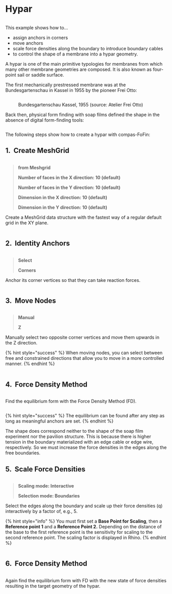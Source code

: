 # Hypar

<figure><img src="../../../.gitbook/assets/Screenshot 2025-06-30 at 11.14.59.png" alt=""><figcaption></figcaption></figure>

This example shows how to...

* assign anchors in corners
* move anchors
* scale force densities along the boundary to introduce boundary cables
* to control the shape of a membrane into a hypar geometry.

A hypar is one of the main primitive typologies for membranes from which many other membrane geometries are composed. It is also known as four-point sail or saddle surface.

The first mechanically prestressed membrane was at the Bundesgartenschau in Kassel in 1955 by the pioneer Frei Otto:

<figure><img src="../../../.gitbook/assets/Screenshot 2025-06-30 at 11.15.34.png" alt=""><figcaption><p>Bundesgartenschau Kassel, 1955 (source: Atelier Frei Otto)</p></figcaption></figure>

Back then, physical form finding with soap films defined the shape in the absence of digital form-finding tools:

<figure><img src="../../../.gitbook/assets/Screenshot 2025-06-30 at 11.16.17.png" alt=""><figcaption></figcaption></figure>

The following steps show how to create a hypar with compas-FoFin:

## 1. <img src="../../../../resources/FF_toolbar_buttons/6_FF_pattern.svg" alt="" data-size="line"> Create MeshGrid

<div align="left" data-full-width="false"><figure><img src="../../../../resources/FF_toolbar_buttons/6_FF_pattern.svg" alt=""><figcaption></figcaption></figure></div>

> **from Meshgrid**
>
> **Number of faces in the X direction: 10 (default)**
>
> **Number of faces in the Y direction: 10 (default)**
>
> **Dimension in the X direction: 10 (default)**
>
> **Dimension in the Y direction: 10 (default)**

Create a MeshGrid data structure with the fastest way of a regular default grid in the XY plane.

<figure><img src="../../../.gitbook/assets/Screenshot 2025-06-30 at 11.17.00.png" alt=""><figcaption></figcaption></figure>

## 2. <img src="../../../../resources/FF_toolbar_buttons/7_FF_anchors.svg" alt="" data-size="line"> Identity Anchors

<div align="left" data-full-width="false"><figure><img src="../../../../resources/FF_toolbar_buttons/7_FF_anchors.svg" alt=""><figcaption></figcaption></figure></div>

> **Select**&#x20;
>
> **Corners**

Anchor its corner vertices so that they can take reaction forces.

<figure><img src="../../../.gitbook/assets/Screenshot 2025-06-30 at 11.24.56.png" alt=""><figcaption></figcaption></figure>

## 3. <img src="../../../../resources/FF_toolbar_buttons/9_FF_anchors_move.svg" alt="" data-size="line"> Move Nodes

<div align="left"><figure><img src="../../../../resources/FF_toolbar_buttons/9_FF_anchors_move.svg" alt=""><figcaption></figcaption></figure></div>

> **Manual**&#x20;
>
> **Z**

Manually select two opposite corner vertices and move them upwards in the Z direction.&#x20;

{% hint style="success" %}
When moving nodes, you can select between free and constrained directions that allow you to move in a more controlled manner.
{% endhint %}

<figure><img src="../../../.gitbook/assets/Screenshot 2025-06-30 at 11.27.17.png" alt=""><figcaption></figcaption></figure>

## 4. <img src="../../../../resources/FF_toolbar_buttons/8_FF_fd.svg" alt="" data-size="line"> Force Density Method

<div align="left"><figure><img src="../../../../resources/FF_toolbar_buttons/8_FF_fd.svg" alt=""><figcaption></figcaption></figure></div>

Find the equilibrium form with the Force Density Method (FD).&#x20;

<figure><img src="../../../.gitbook/assets/Screenshot 2025-06-30 at 11.27.58.png" alt=""><figcaption></figcaption></figure>

{% hint style="success" %}
The equilibrium can be found after any step as long as meaningful anchors are set.&#x20;
{% endhint %}

The shape does correspond neither to the shape of the soap film experiment nor the pavilion structure. This is because there is higher tension in the boundary materialized with an edge cable or edge wire, respectively. So we must increase the force densities in the edges along the free boundaries.

## 5. <img src="../../../../resources/FF_toolbar_buttons/13_FF_edges_q.svg" alt="" data-size="line"> Scale Force Densities

<div align="left"><figure><img src="../../../../resources/FF_toolbar_buttons/13_FF_edges_q.svg" alt=""><figcaption></figcaption></figure></div>

> **Scaling mode: Interactive**
>
> **Selection mode: Boundaries**

Select the edges along the boundary and scale up their force densities (q) interactively by a factor of, e.g., 5.&#x20;

{% hint style="info" %}
You must first set a **Base Point for Scaling**, then a **Reference point 1** and a **Reference Point 2.** Depending on the distance of the base to the first reference point is the sensitivity for scaling to the second reference point. The scaling factor is displayed in Rhino.
{% endhint %}

<figure><img src="../../../.gitbook/assets/Screenshot 2025-06-30 at 11.30.51.png" alt=""><figcaption></figcaption></figure>

## 6. <img src="../../../../resources/FF_toolbar_buttons/8_FF_fd.svg" alt="" data-size="line"> Force Density Method

<div align="left"><figure><img src="../../../../resources/FF_toolbar_buttons/8_FF_fd.svg" alt=""><figcaption></figcaption></figure></div>

Again find the equilibrium form with FD with the new state of force densities resulting in the target geometry of the hypar.

<figure><img src="../../../.gitbook/assets/Screenshot 2025-06-30 at 11.31.30.png" alt=""><figcaption></figcaption></figure>
